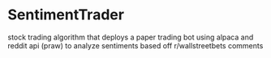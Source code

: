 # SentimentTrader
stock trading algorithm that deploys a paper trading bot using alpaca and reddit api (praw) to analyze sentiments based off r/wallstreetbets comments 
